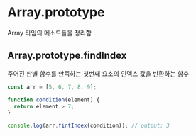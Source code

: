 # Array.prototype  
Array 타임의 메소드들을 정리함  

## Array.prototype.findIndex  
주어진 판별 함수를 만족하는 첫번째 요소의 인덱스 값을 반환하는 함수  
```js  
const arr = [5, 6, 7, 8, 9];

function condition(element) {
  return element > 7;
}

console.log(arr.fintIndex(condition)); // output: 3
```  
